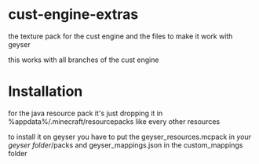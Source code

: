# cust-engine-extras
the texture pack for the cust engine and the files to make it work with geyser

this works with all branches of the cust engine

# Installation 
for the java resource pack it's just dropping it in %appdata%/.minecraft/resourcepacks like every other resources

to install it on geyser you have to put the geyser_resources.mcpack in *your geyser folder*/packs and geyser_mappings.json in the custom_mappings folder
